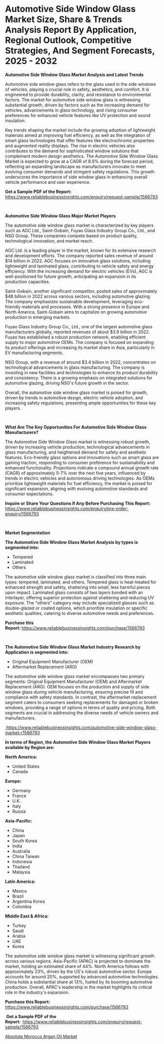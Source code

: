 <p><h1>Automotive Side Window Glass Market Size, Share & Trends Analysis Report By Application, Regional Outlook, Competitive Strategies, And Segment Forecasts, 2025 - 2032</h1></p><p><strong>Automotive Side Window Glass Market Analysis and Latest Trends</strong></p>
<p><p>Automotive side window glass refers to the glass used in the side windows of vehicles, playing a crucial role in safety, aesthetics, and comfort. It is engineered to provide durability, clarity, and resistance to environmental factors. The market for automotive side window glass is witnessing substantial growth, driven by factors such as the increasing demand for vehicles, advancements in glass technology, and rising consumer preferences for enhanced vehicle features like UV protection and sound insulation.</p><p>Key trends shaping the market include the growing adoption of lightweight materials aimed at improving fuel efficiency, as well as the integration of smart glass technologies that offer features like electrochromic properties and augmented reality displays. The rise in electric vehicles also contributes to the demand for sophisticated window solutions that complement modern design aesthetics. The Automotive Side Window Glass Market is expected to grow at a CAGR of 8.9% during the forecast period, reflecting an expanding landscape as manufacturers innovate to meet evolving consumer demands and stringent safety regulations. This growth underscores the importance of side window glass in enhancing overall vehicle performance and user experience.</p></p>
<p><strong>Get a Sample PDF of the Report:&nbsp;</strong> <a href="https://www.reliablebusinessinsights.com/enquiry/request-sample/1566793?utm_campaign=3288&utm_medium=2&utm_source=Github&utm_content=ia&utm_term=22032025&utm_id=automotive-side-window-glass">https://www.reliablebusinessinsights.com/enquiry/request-sample/1566793</a></p>
<p>&nbsp;</p>
<p><strong>Automotive Side Window Glass Major Market Players</strong></p>
<p><p>The automotive side window glass market is characterized by key players such as AGC Ltd., Saint-Gobain, Fuyao Glass Industry Group Co., Ltd., and NSG Group. These companies compete based on product quality, technological innovation, and market reach.</p><p>AGC Ltd. is a leading player in the market, known for its extensive research and development efforts. The company reported sales revenue of around $14 billion in 2022. AGC focuses on innovative glass solutions, including lightweight and laminated glass, contributing to vehicle safety and energy efficiency. With the increasing demand for electric vehicles (EVs), AGC is well-positioned for future growth, anticipating an expansion in its production capacities.</p><p>Saint-Gobain, another significant competitor, posted sales of approximately $48 billion in 2022 across various sectors, including automotive glazing. The company emphasizes sustainable development, leveraging eco-friendly materials and processes. With a strong presence in Europe and North America, Saint-Gobain aims to capitalize on growing automotive production in emerging markets.</p><p>Fuyao Glass Industry Group Co., Ltd., one of the largest automotive glass manufacturers globally, reported revenues of about $3.9 billion in 2022. Fuyao has established a robust production network, enabling efficient supply to major automotive OEMs. The company is focused on expanding its product offerings and increasing its market share in Asia, particularly in EV manufacturing segments.</p><p>NSG Group, with a revenue of around $3.4 billion in 2022, concentrates on technological advancements in glass manufacturing. The company is investing in new facilities and technologies to enhance its product durability and consistency. There is a growing emphasis on integrated solutions for automotive glazing, driving NSG's future growth in the sector.</p><p>Overall, the automotive side window glass market is poised for growth, driven by trends in automotive design, electric vehicle adoption, and increasing safety regulations, presenting ample opportunities for these key players.</p></p>
<p>&nbsp;</p>
<p><strong>What Are The Key Opportunities For Automotive Side Window Glass Manufacturers?</strong></p>
<p><p>The Automotive Side Window Glass market is witnessing robust growth, driven by increasing vehicle production, technological advancements in glass manufacturing, and heightened demand for safety and aesthetic features. Eco-friendly glass options and innovations such as smart glass are gaining traction, responding to consumer preference for sustainability and enhanced functionality. Projections indicate a compound annual growth rate (CAGR) of approximately 5-7% over the next five years, influenced by trends in electric vehicles and autonomous driving technologies. As OEMs prioritize lightweight materials for fuel efficiency, the market is poised for significant expansion, aligning with evolving automotive standards and consumer expectations.</p></p>
<p><strong>Inquire or Share Your Questions If Any Before Purchasing This Report:</strong> <a href="https://www.reliablebusinessinsights.com/enquiry/pre-order-enquiry/1566793?utm_campaign=3288&utm_medium=2&utm_source=Github&utm_content=ia&utm_term=22032025&utm_id=automotive-side-window-glass">https://www.reliablebusinessinsights.com/enquiry/pre-order-enquiry/1566793</a></p>
<p>&nbsp;</p>
<p><strong>Market Segmentation</strong></p>
<p><strong>The Automotive Side Window Glass Market Analysis by types is segmented into:</strong></p>
<p><ul><li>Tempered</li><li>Laminated</li><li>Others</li></ul></p>
<p><p>The automotive side window glass market is classified into three main types: tempered, laminated, and others. Tempered glass is heat-treated for enhanced strength and safety, shattering into small, less harmful pieces upon impact. Laminated glass consists of two layers bonded with an interlayer, offering superior protection against shattering and reducing UV exposure. The "others" category may include specialized glasses such as double-glazed or coated options, which prioritize insulation or specific aesthetic qualities, catering to diverse automotive needs and preferences.</p></p>
<p><strong>Purchase this Report:&nbsp;</strong><a href="https://www.reliablebusinessinsights.com/purchase/1566793?utm_campaign=3288&utm_medium=2&utm_source=Github&utm_content=ia&utm_term=22032025&utm_id=automotive-side-window-glass">https://www.reliablebusinessinsights.com/purchase/1566793</a></p>
<p>&nbsp;</p>
<p><strong>The Automotive Side Window Glass Market Industry Research by Application is segmented into:</strong></p>
<p><ul><li>Original Equipment Manufacturer (OEM)</li><li>Aftermarket Replacement (ARG)</li></ul></p>
<p><p>The automotive side window glass market encompasses two primary segments: Original Equipment Manufacturer (OEM) and Aftermarket Replacement (ARG). OEM focuses on the production and supply of side window glass during vehicle manufacturing, ensuring precise fit and compliance with safety standards. In contrast, the aftermarket replacement segment caters to consumers seeking replacements for damaged or broken windows, providing a range of options in terms of quality and pricing. Both segments are crucial in addressing the diverse needs of vehicle owners and manufacturers.</p></p>
<p><a href="https://www.reliablebusinessinsights.com/automotive-side-window-glass-market-r1566793?utm_campaign=3288&utm_medium=2&utm_source=Github&utm_content=ia&utm_term=22032025&utm_id=automotive-side-window-glass">&nbsp;https://www.reliablebusinessinsights.com/automotive-side-window-glass-market-r1566793</a></p>
<p><strong>In terms of Region, the Automotive Side Window Glass Market Players available by Region are:</strong></p>
<p>
    <p> <strong> North America: </strong>
        <ul>
            <li>United States</li>
            <li>Canada</li>
        </ul>
        </p> 
    <p> <strong> Europe: </strong>
        <ul>
            <li>Germany</li>
            <li>France</li>
            <li>U.K.</li>
            <li>Italy</li>
            <li>Russia</li>
        </ul>
        </p> 
    <p> <strong> Asia-Pacific: </strong>
        <ul>
            <li>China</li>
            <li>Japan</li>
            <li>South Korea</li>
            <li>India</li>
            <li>Australia</li>
            <li>China Taiwan</li>
            <li>Indonesia</li>
            <li>Thailand</li>
            <li>Malaysia</li>
        </ul>
        </p> 
    <p> <strong> Latin America: </strong>
        <ul>
            <li>Mexico</li>
            <li>Brazil</li>
            <li>Argentina Korea</li>
            <li>Colombia</li>
        </ul>
        </p> 
    <p> <strong> Middle East & Africa: </strong>
        <ul>
            <li>Turkey</li>
            <li>Saudi</li>
            <li>Arabia</li>
            <li>UAE</li>
            <li>Korea</li>
        </ul>
    </p>
    </p>
<p><p>The automotive side window glass market is witnessing significant growth across various regions. Asia-Pacific (APAC) is projected to dominate the market, holding an estimated share of 44%. North America follows with approximately 23%, driven by the US's robust automotive sector. Europe accounts for around 20%, supported by advanced automotive technologies. China holds a substantial share at 13%, fueled by its booming automotive production. Overall, APAC's leadership in the market highlights its critical role in the industry's expansion.</p></p>
<p><strong>Purchase this Report: </strong><a href="https://www.reliablebusinessinsights.com/purchase/1566793?utm_campaign=3288&utm_medium=2&utm_source=Github&utm_content=ia&utm_term=22032025&utm_id=automotive-side-window-glass">https://www.reliablebusinessinsights.com/purchase/1566793</a></p>
<p>&nbsp;<strong>Get a Sample PDF of the Report:&nbsp;&nbsp;</strong><a href="https://www.reliablebusinessinsights.com/enquiry/request-sample/1566793?utm_campaign=3288&utm_medium=2&utm_source=Github&utm_content=ia&utm_term=22032025&utm_id=automotive-side-window-glass">https://www.reliablebusinessinsights.com/enquiry/request-sample/1566793</a></p>
<p><strong></strong></p>
<p><p><a href="https://github.com/shamyzinniwl/Market-Research-Report-List-1/blob/main/absolute-morocco-argan-oil-market.md?utm_campaign=3288&utm_medium=2&utm_source=Github&utm_content=ia&utm_term=22032025&utm_id=automotive-side-window-glass">Absolute Morocco Argan Oil Market</a></p></p>